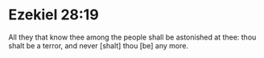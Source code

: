 # Ezekiel 28:19

All they that know thee among the people shall be astonished at thee: thou shalt be a terror, and never [shalt] thou [be] any more.